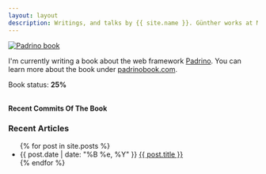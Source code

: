 ```yaml
---
layout: layout
description: Writings, and talks by {{ site.name }}. Günther works at MyHammer, loves painting Warhammer figures, writing, giving talks, and enjoys making cakes.
---
```


<a href="https://leanpub.com/padrino" title="Padrino book" class="center" target="_blank"><img class="padrino" src="https://farm8.staticflickr.com/7016/13441187154_58d220c784_o_d.png" alt="Padrino book"/></a>


I'm currently writing a book about the web framework [Padrino](http://www.padrinorb.com/).  You can learn more about the book under [padrinobook.com](http://padrinobook.com).

<div class="ui-progress-bar ui-container" id="progress_bar">
  <div class="ui-progress" style="width: 25%;">
    <span class="ui-label">
      Book status: <b class="value">25%</b>
    </span>
  </div>
</div>

<br/>

**Recent Commits Of The Book**

<div id="github-commits"></div>


### Recent Articles

<div class="related">
  <ul>
    {% for post in site.posts %}
    <li>
    <span>{{ post.date | date: "%B %e, %Y" }}</span> <a href="{{ post.url }}">{{ post.title }}</a>
    </li>
    {% endfor %}
  </ul>
</div>

